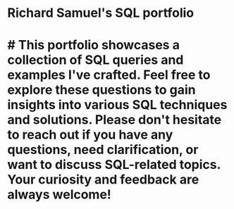 # Richard Samuel's SQL portfolio
# # This portfolio showcases a collection of SQL queries and examples I've crafted. Feel free to explore these questions to gain insights into various SQL techniques and solutions. Please don't hesitate to reach out if you have any questions, need clarification, or want to discuss SQL-related topics. Your curiosity and feedback are always welcome!
